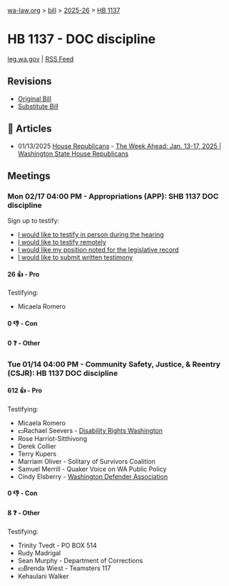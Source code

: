 [wa-law.org](/) > [bill](/bill/) > [2025-26](/bill/2025-26/) > [HB 1137](/bill/2025-26/hb/1137/)

# HB 1137 - DOC discipline
[leg.wa.gov](https://app.leg.wa.gov/billsummary?BillNumber=1137&Year=2025&Initiative=false) | [RSS Feed](./rss.xml)

## Revisions
* [Original Bill](1/)
* [Substitute Bill](S/)

## 📰 Articles
* 01/13/2025 [House Republicans](/org/house_republicans/) - [The Week Ahead: Jan. 13-17, 2025 | Washington State House Republicans](https://houserepublicans.wa.gov/week/the-week-ahead-jan-13-17-2025/#:~:text=HB%201137)

## Meetings
### Mon 02/17 04:00 PM - Appropriations (APP): SHB 1137 DOC discipline
Sign up to testify:
* [I would like to testify in person during the hearing](https://app.leg.wa.gov/csi/Testifier/Add?chamber=House&mId=32859&aId=164192&caId=25907&tId=1)
* [I would like to testify remotely](https://app.leg.wa.gov/csi/Testifier/Add?chamber=House&mId=32859&aId=164192&caId=25907&tId=2)
* [I would like my position noted for the legislative record](https://app.leg.wa.gov/csi/Testifier/Add?chamber=House&mId=32859&aId=164192&caId=25907&tId=3)
* [I would like to submit written testimony](https://app.leg.wa.gov/csi/Testifier/Add?chamber=House&mId=32859&aId=164192&caId=25907&tId=4)

#### 26 👍 - Pro
Testifying:
* Micaela Romero

#### 0 👎 - Con

#### 0 ❓ - Other

### Tue 01/14 04:00 PM - Community Safety, Justice, & Reentry (CSJR): HB 1137 DOC discipline
#### 612 👍 - Pro
Testifying:
* Micaela Romero
* 💵Rachael Seevers - [Disability Rights Washington](/org/disability_rights_washington/)
* Rose Harriot-Sitthivong
* Derek Collier
* Terry Kupers
* Marriam Oliver - Solitary of Survivors Coalition
* Samuel Merrill - Quaker Voice on WA Public Policy
* Cindy Elsberry - [Washington Defender Association](/org/washington_defender_association/)

#### 0 👎 - Con

#### 8 ❓ - Other
Testifying:
* Trinity Tvedt - PO BOX 514
* Rudy Madrigal
* Sean Murphy - Department of Corrections
* 💵Brenda Wiest - Teamsters 117
* Kehaulani Walker
